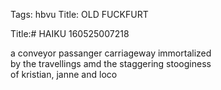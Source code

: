 Tags: hbvu
Title: OLD FUCKFURT
  
Title:# HAIKU 160525007218  
  
a conveyor passanger carriageway immortalized  
by the travellings amd the staggering stooginess  
of kristian, janne and loco